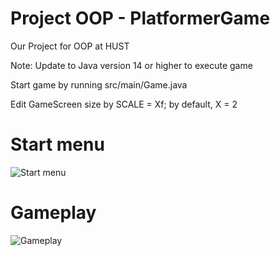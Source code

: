 # Project OOP - PlatformerGame
Our Project for OOP at HUST


Note: Update to Java version 14 or higher to execute game

Start game by running src/main/Game.java

Edit GameScreen size by SCALE = Xf; by default, X = 2

# Start menu
![Start menu](![image](https://github.com/user-attachments/assets/b7e1212f-e3f8-4cb7-ad02-a52111a02319)
)

# Gameplay
![Gameplay](![image](https://github.com/user-attachments/assets/628bdbb5-7687-4511-ba92-da36974ab46d)
)
